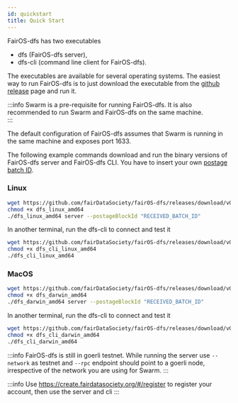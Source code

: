 ```yaml
---
id: quickstart
title: Quick Start
---
```



FairOS-dfs has two executables
- dfs (FairOS-dfs server),
- dfs-cli (command line client for FairOS-dfs).

The executables are available for several operating systems. The easiest way to run FairOS-dfs is to just download the executable from the [github release](https://github.com/fairDataSociety/fairOS-dfs/releases) page and run it.


:::info
Swarm is a pre-requisite for running FairOS-dfs. It is also recommended to run Swarm and FairOS-dfs on the same machine.  
:::


The default configuration of FairOS-dfs assumes that Swarm is running in the same machine and exposes port 1633.

The following example commands download and run the binary versions of FairOS-dfs server and FairOS-dfs CLI. You have to insert your own [postage batch ID](postage-batch-id).

### Linux

```sh
wget https://github.com/fairDataSociety/fairOS-dfs/releases/download/v0.9.3/dfs_linux_amd64
chmod +x dfs_linux_amd64
./dfs_linux_amd64 server --postageBlockId "RECEIVED_BATCH_ID"
```

In another terminal, run the dfs-cli to connect and test it
```sh
wget https://github.com/fairDataSociety/fairOS-dfs/releases/download/v0.9.3/dfs_cli_linux_amd64
chmod +x dfs_cli_linux_amd64
./dfs_cli_linux_amd64
```


### MacOS

```sh
wget https://github.com/fairDataSociety/fairOS-dfs/releases/download/v0.9.3/dfs_darwin_amd64
chmod +x dfs_darwin_amd64
./dfs_darwin_amd64 server --postageBlockId "RECEIVED_BATCH_ID"
```

In another terminal, run the dfs-cli to connect and test it
```sh
wget https://github.com/fairDataSociety/fairOS-dfs/releases/download/v0.9.3/dfs_cli_darwin_amd64
chmod +x dfs_cli_darwin_amd64
./dfs_cli_darwin_amd64
```

:::info
FairOS-dfs is still in goerli testnet. While running the server use `--network` as testnet and `--rpc` endpoint should point to a goerli node, irrespective of the network you are using for Swarm.
:::

:::info
Use https://create.fairdatasociety.org/#/register to register your account, then use the server and cli
:::